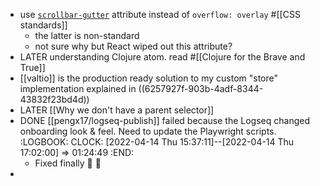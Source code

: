 - use [`scrollbar-gutter`](https://developer.mozilla.org/en-US/docs/Web/CSS/scrollbar-gutter) attribute instead of `overflow: overlay` #[[CSS standards]]
  - the latter is non-standard
  - not sure why but React wiped out this attribute?
- LATER understanding Clojure atom. read #[[Clojure for the Brave and True]]
- [[valtio]] is the production ready solution to my custom "store" implementation explained in ((6257927f-903b-4adf-8344-43832f23bd4d))
- LATER [[Why we don't have a parent selector]]
- DONE [[pengx17/logseq-publish]] failed because the Logseq changed onboarding look & feel. Need to update the Playwright scripts.
  :LOGBOOK:
  CLOCK: [2022-04-14 Thu 15:37:11]--[2022-04-14 Thu 17:02:00] => 01:24:49
  :END:
  - Fixed finally 🎉 🥳
-
